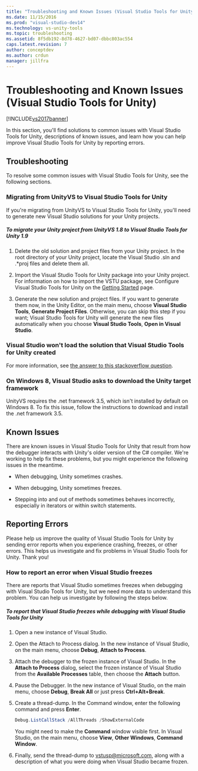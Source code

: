 ```yaml
---
title: "Troubleshooting and Known Issues (Visual Studio Tools for Unity) | Microsoft Docs"
ms.date: 11/15/2016
ms.prod: "visual-studio-dev14"
ms.technology: vs-unity-tools
ms.topic: troubleshooting
ms.assetid: 8f5db192-8d78-4627-bd07-dbbc803ac554
caps.latest.revision: 7
author: conceptdev
ms.author: crdun
manager: jillfra
---
```

# Troubleshooting and Known Issues (Visual Studio Tools for Unity)
[!INCLUDE[vs2017banner](../includes/vs2017banner.md)]

In this section, you'll find solutions to common issues with Visual Studio Tools for Unity, descriptions of known issues, and learn how you can help improve Visual Studio Tools for Unity by reporting errors.  
  
## Troubleshooting  
 To resolve some common issues with Visual Studio Tools for Unity, see the following sections.  
  
### Migrating from UnityVS to Visual Studio Tools for Unity  
 If you're migrating from UnityVS to Visual Studio Tools for Unity, you'll need to generate new Visual Studio solutions for your Unity projects.  
  
##### To migrate your Unity project from UnityVS 1.8 to Visual Studio Tools for Unity 1.9  
  
1.  Delete the old solution and project files from your Unity project. In the root directory of your Unity project, locate the Visual Studio .sln and .*proj files and delete them all.  
  
2.  Import the Visual Studio Tools for Unity package into your Unity project. For information on how to import the VSTU package, see Configure Visual Studio Tools for Unity on the [Getting Started](../cross-platform/getting-started-with-visual-studio-tools-for-unity.md) page.  
  
3.  Generate the new solution and project files. If you want to generate them now, in the Unity Editor, on the main menu, choose **Visual Studio Tools**, **Generate Project Files**. Otherwise, you can skip this step if you want; Visual Studio Tools for Unity will generate the new files automatically when you choose **Visual Studio Tools**, **Open in Visual Studio**.  
  
### Visual Studio won't load the solution that Visual Studio Tools for Unity created  
 For more information, see [the answer to this stackoverflow question](http://stackoverflow.com/a/24035907/36702).  
  
### On Windows 8, Visual Studio asks to download the Unity target framework  
 UnityVS requires the .net framework 3.5, which isn't installed by default on Windows 8. To fix this issue, follow the instructions to download and install the .net framework 3.5.  
  
## Known Issues  
 There are known issues in Visual Studio Tools for Unity that result from how the debugger interacts with Unity's older version of the C# compiler. We're working to help fix these problems, but you might experience the following issues in the meantime.  
  
-   When debugging, Unity sometimes crashes.  
  
-   When debugging, Unity sometimes freezes.  
  
-   Stepping into and out of methods sometimes behaves incorrectly, especially in iterators or within switch statements.  
  
## Reporting Errors  
 Please help us improve the quality of Visual Studio Tools for Unity by sending error reports when you experience crashing, freezes, or other errors. This helps us investigate and fix problems in Visual Studio Tools for Unity. Thank you!  
  
### How to report an error when Visual Studio freezes  
 There are reports that Visual Studio sometimes freezes when debugging with Visual Studio Tools for Unity, but we need more data to understand this problem. You can help us investigate by following the steps below.  
  
##### To report that Visual Studio freezes while debugging with Visual Studio Tools for Unity  
  
1. Open a new instance of Visual Studio.  
  
2. Open the Attach to Process dialog. In the new instance of Visual Studio, on the main menu, choose **Debug**, **Attach to Process**.  
  
3. Attach the debugger to the frozen instance of Visual Studio. In the **Attach to Process** dialog, select the frozen instance of Visual Studio from the **Available Processes** table, then choose the **Attach** button.  
  
4. Pause the Debugger. In the new instance of Visual Studio, on the main menu, choose **Debug**, **Break All** or just press **Ctrl+Alt+Break**.  
  
5. Create a thread-dump. In the Command window, enter the following command and press **Enter**.  
  
   ```powershell  
   Debug.ListCallStack /AllThreads /ShowExternalCode  
   ```  
  
    You might need to make the **Command** window visible first. In Visual Studio, on the main menu, choose **View**, **Other Windows**, **Command Window**.  
  
6. Finally, send the thread-dump to [vstusp@microsoft.com](mailto:vstusp@microsoft.com), along with a description of what you were doing when Visual Studio became frozen.
